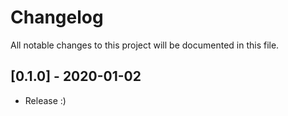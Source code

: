 # Changelog
All notable changes to this project will be documented in this file.

## [0.1.0] - 2020-01-02

- Release :)
